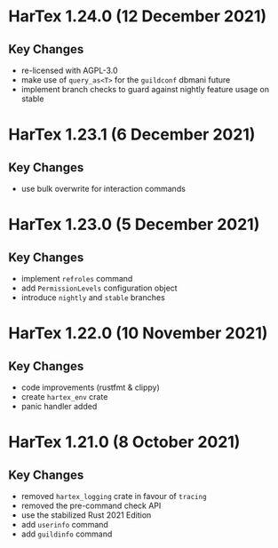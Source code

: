 HarTex 1.24.0 (12 December 2021)
================================

Key Changes
-----------
- re-licensed with AGPL-3.0
- make use of `query_as<T>` for the `guildconf` dbmani future
- implement branch checks to guard against nightly feature usage on stable

HarTex 1.23.1 (6 December 2021)
================================

Key Changes
-----------
- use bulk overwrite for interaction commands

HarTex 1.23.0 (5 December 2021)
================================

Key Changes
-----------
- implement `refroles` command
- add `PermissionLevels` configuration object
- introduce `nightly` and `stable` branches

HarTex 1.22.0 (10 November 2021)
================================

Key Changes
-----------
- code improvements (rustfmt & clippy)
- create `hartex_env` crate
- panic handler added

HarTex 1.21.0 (8 October 2021)
================================

Key Changes
-----------

- removed `hartex_logging` crate in favour of `tracing`
- removed the pre-command check API
- use the stabilized Rust 2021 Edition
- add `userinfo` command
- add `guildinfo` command
